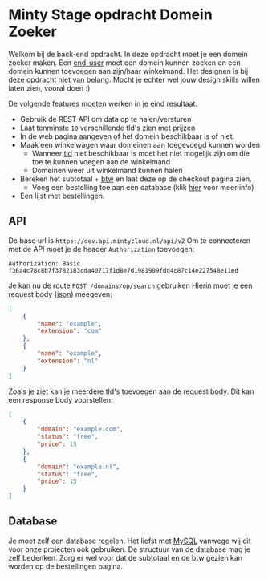 <p align="center"><h1>Minty Stage opdracht Domein Zoeker</h1></p>

Welkom bij de back-end opdracht. In deze opdracht moet je een domein zoeker maken. Een [end-user](https://en.wikipedia.org/wiki/End_user) moet een domein kunnen zoeken en een domein kunnen toevoegen aan zijn/haar winkelmand. Het designen is bij deze opdracht niet van belang. Mocht je echter wel jouw design skills willen laten zien, vooral doen \:)

De volgende features moeten werken in je eind resultaat:
- Gebruik de REST API om data op te halen/versturen
- Laat tenminste `10` verschillende tld's zien met prijzen
- In de web pagina aangeven of het domein beschikbaar is of niet.
- Maak een winkelwagen waar domeinen aan toegevoegd kunnen worden
    - Wanneer [tld](https://www.semrush.com/blog/top-level-domains/) niet beschikbaar is moet het niet mogelijk zijn om die toe te kunnen voegen aan de winkelmand
    - Domeinen weer uit winkelmand kunnen halen
- Bereken het subtotaal + [btw](https://en.wikipedia.org/wiki/Value-added_tax) en laat deze op de checkout pagina zien.
    - Voeg een bestelling toe aan een database (klik [hier](#database) voor meer info)
- Een lijst met bestellingen.


## API
De base url is `https://dev.api.mintycloud.nl/api/v2`
Om te connecteren met de API moet je de header `Authorization` toevoegen:
```
Authorization: Basic f36a4c78c8b7f3782183cda40717f1d8e7d1981909fdd4c87c14e227548e11ed
```

Je kan nu de route `POST /domains/op/search` gebruiken
Hierin moet je een request body ([json](https://www.json.org/)) meegeven:
```json
[
    {
        "name": "example",
        "extension": "com"
    },
    {
        "name": "example",
        "extension": "nl"
    }
]
```

Zoals je ziet kan je meerdere tld's toevoegen aan de request body.
Dit kan een response body voorstellen:

```json
[
    {
        "domain": "example.com",
        "status": "free",
        "price": 15
    },
    {
        "domain": "example.nl",
        "status": "free",
        "price": 15
    }
]
```

## Database
Je moet zelf een database regelen. Het liefst met [MySQL](https://www.mysql.com/) vanwege wij dit voor onze projecten ook gebruiken. De structuur van de database mag je zelf bedenken. Zorg er wel voor dat de subtotaal en de btw gezien kan worden op de bestellingen pagina.
